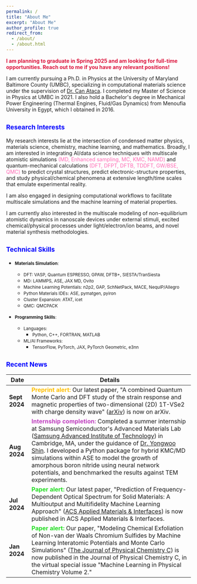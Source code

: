 ```yaml
---
permalink: /
title: "About Me"
excerpt: "About Me"
author_profile: true
redirect_from: 
  - /about/
  - /about.html
---
```


<span style="color: #DC143C;"><strong>I am planning to graduate in Spring 2025 and am looking for full-time opportunities. Reach out to me if you have any relevant positions!</strong></span>

I am currently pursuing a Ph.D. in Physics at the University of Maryland Baltimore County (UMBC), specializing in computational materials science under the supervision of [Dr. Can Ataca](https://physics.umbc.edu/people/faculty/ataca/). I completed my Master of Science in Physics at UMBC in 2021. I also hold a Bachelor's degree in Mechanical Power Engineering (Thermal Engines, Fluid/Gas Dynamics) from Menoufia University in Egypt, which I obtained in 2016. 

## <span style="color: blue; font-size: smaller;">Research Interests</span>

My research interests lie at the intersection of condensed matter physics, materials science, chemistry, machine learning, and mathematics. Broadly, I am interested in integrating AI/data science techniques with multiscale atomistic simulations <span style="color: #ff69b4;">(MD, Enhanced sampling, MC, KMC, NAMD)</span> and quantum-mechanical calculations <span style="color: #ff69b4;">(DFT, DFPT, DFTB, TDDFT, GW/BSE, QMC)</span> to predict crystal structures, predict electronic-structure properties, and study physical/chemical phenomena at extensive length/time scales that emulate experimental reality.

I am also engaged in designing computational workflows to facilitate multiscale simulations and the machine learning of material properties.

I am currently also interested in the multiscale modeling of non-equilibrium atomistic dynamics in nanoscale devices under external stimuli, excited chemical/physical processes under light/electron/ion beams, and novel material synthesis methodologies.

## <span style="color: blue; font-size: smaller;">Technical Skills</span>

- <span style="font-size: smaller;">**Materials Simulation**:</span>
  - <span style="font-size: smaller;">DFT: VASP, Quantum ESPRESSO, GPAW, DFTB+, SIESTA/TranSiesta</span>
  - <span style="font-size: smaller;">MD: LAMMPS, ASE, JAX MD, Ovito</span>
  - <span style="font-size: smaller;">Machine Learning Potentials: n2p2, GAP, SchNetPack, MACE, NequIP/Allegro</span>
  - <span style="font-size: smaller;">Python Materials IDEs: ASE, pymatgen, pyiron</span>
  - <span style="font-size: smaller;">Cluster Expansion: ATAT, icet</span>
  - <span style="font-size: smaller;">QMC: QMCPACK</span>

- <span style="font-size: smaller;">**Programming Skills**:</span>
  - <span style="font-size: smaller;">Languages:</span>
    - <span style="font-size: smaller;">Python, C++, FORTRAN, MATLAB</span>
  - <span style="font-size: smaller;">ML/AI Frameworks:</span>
    - <span style="font-size: smaller;">TensorFlow, PyTorch, JAX, PyTorch Geometric, e3nn</span>

## <span style="color: blue; font-size: smaller;">Recent News</span>

| **Date**    | **Details** |
|-------------|-------------|
| **Sept 2024** | <strong style="color: #FFBF00;">Preprint alert:</strong> Our latest paper, "A combined Quantum Monte Carlo and DFT study of the strain response and magnetic properties of two-dimensional (2D) 1T-VSe2 with charge density wave" ([arXiv](https://arxiv.org/abs/2409.19082)) is now on arXiv. |
| **Aug 2024**  | <strong style="color: #BF40BF;">Internship completion:</strong> Completed a summer internship at Samsung Semiconductor's Advanced Materials Lab ([Samsung Advanced Institute of Technology](https://semiconductor.samsung.com/us/about-us/us-office/us-r-and-d-labs/samsung-advanced-institute-of-technology/#advanced-materials-lab)) in Cambridge, MA, under the guidance of [Dr. Yongwoo Shin](https://scholar.google.com/citations?user=0R3aEUUAAAAJ&hl=en). I developed a Python package for hybrid KMC/MD simulations within ASE to model the growth of amorphous boron nitride using neural network potentials, and benchmarked the results against TEM experiments. |
| **Jul 2024**  | <strong style="color: #22DD22;">Paper alert:</strong> Our latest paper, "Prediction of Frequency-Dependent Optical Spectrum for Solid Materials: A Multioutput and Multifidelity Machine Learning Approach" ([ACS Applied Materials & Interfaces](https://pubs.acs.org/doi/10.1021/acsami.4c07328)) is now published in ACS Applied Materials & Interfaces. |
| **Jan 2024**  | <strong style="color: #22DD22;">Paper alert:</strong> Our paper, "Modeling Chemical Exfoliation of Non-van der Waals Chromium Sulfides by Machine Learning Interatomic Potentials and Monte Carlo Simulations" ([The Journal of Physical Chemistry C](https://pubs.acs.org/doi/10.1021/acs.jpcc.3c06168)) is now published in the Journal of Physical Chemistry C, in the virtual special issue "Machine Learning in Physical Chemistry Volume 2." |


